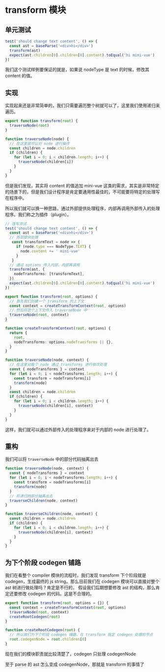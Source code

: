 # transform 模块

## 单元测试

```ts
test('should change text content', () => {
  const ast = baseParse('<div>hi</div>')
  transform(ast)
  expect(ast.children[0].children[0].content).toEqual('hi mini-vue')
})
```

我们这个测试样例要保证的就是，如果说 nodeType 是 text 的时候，修改其 content 的值。

## 实现

实现起来还是非常简单的，我们只需要遍历整个树就可以了，这里我们使用递归来遍历。

```ts
export function transform(root) {
  traverseNode(root)
}

function traverseNode(node) {
  // 在这里就可以对 node 进行操作
  const children = node.children
  if (children) {
    for (let i = 0; i < children.length; i++) {
      traverseNode(children[i])
    }
  }
}
```

但是我们发现，其实将 content 的值追加 mini-vue 这类的需求，其实是非常特定的场景下的，但是我们设计程序是肯定要通用性最佳的，不可能要将特定的处理写在程序中。

所以我们就可以换一种思路，通过外部提供处理程序，内部再调用外部传入的处理程序。我们称之为插件（plugin）。

```ts
// 改写测试
test('should change text content', () => {
  const ast = baseParse('<div>hi</div>')
  // 外部提供处理
   const transformText = node => {
     if (node.type === NodeType.TEXT) {
       node.content += ' mini-vue'
     }
   }
  // 通过 options 传入内部，内部再调用
  transform(ast, {
    nodeTransforms: [transformText],
  })
  expect(ast.children[0].children[0].content).toEqual('hi mini-vue')
})
```

```ts
export function transform(root, options) {
  // 首先我们创建一个 transform 的上下文
  const context = createTransformContext(root, options)
  // 然后将这个上下文传入 traverseNode 中
  traverseNode(root, context)
}

function createTransformContext(root, options) {
  return {
    root,
    nodeTransforms: options.nodeTransforms || {},
  }
}

function traverseNode(node, context) {
  // 在这里对每个 node 通过 transforms 进行依次处理
  const { nodeTransforms } = context
  for (let i = 0; i < nodeTransforms.length; i++) {
    const transform = nodeTransforms[i]
    transform(node)
  }
  const children = node.children
  if (children) {
    for (let i = 0; i < children.length; i++) {
      traverseNode(children[i], context)
    }
  }
}
```

这样，我们就可以通过外部传入的处理程序来对于内部的 node 进行处理了。

## 重构

我们可以将 `traverseNode` 中的部分代码抽离出去

```ts
function traverseNode(node, context) {
  const { nodeTransforms } = context
  for (let i = 0; i < nodeTransforms.length; i++) {
    const transform = nodeTransforms[i]
    transform(node)
  }
  // 将递归的部分抽离出去
  traverseChildren(node, context)
}

function traverseChildren(node, context) {
  const children = node.children
  if (children) {
    for (let i = 0; i < children.length; i++) {
      traverseNode(children[i], context)
    }
  }
}
```

## 为下个阶段 codegen 铺路

我们在看整个 compiler 模块的流程时，我们发现 transform 下个阶段就是 codegen，生成最终的 js string。那么目前我们在 codegen 模块可以直接对整个 ast 树进行做处理吗？肯定是不行的， 假设我们后期想要修改 ast 的结构，那么肯定还要修改 codegen 的代码。这是不合理的。

```ts
export function transform(root, options = {}) {
  const context = createTransformContext(root, options)
  traverseNode(root, context)
  createRootCodegen(root)
}

function createRootCodegen(root) {
  // 所以我们为下个阶段 codegen 铺路，在 transform 指定 codegen 处理的节点
  root.codegenNode = root.children[0]
}
```

现在我们的模块职责就比较清楚了，codegen 只处理 codegenNode 

至于 parse 的 ast 怎么变成 codegenNode，那就是 transform 的事情了